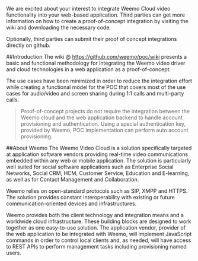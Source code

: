 We are excited about your interest to integrate Weemo Cloud video functionality into your web-based application. Third parties can get more information on how to create a proof-of-concept integration by visiting the wiki and downloading the necessary code.

Optionally, third parties can submit their proof of concept integrations directly on github.

##Introduction
The wiki @ https://github.com/weemo/poc/wiki presents a basic and functional methodology for integrating the Weemo video driver and cloud technologies in a web application as a proof-of-concept.

The use cases have been minimized in order to reduce the integration effort while creating a functional model for the POC that covers most of the use cases for audio/video and screen sharing during 1:1 calls and multi-party calls.

>Proof-of-concept projects do not require the integration between the Weemo cloud and the web application backend to handle account provisioning and authentication. Using a special authentication key, provided by Weemo, POC implementation can perform auto account provisioning.

##About Weemo
The Weemo Video Cloud is a solution specifically targeted at application software vendors providing real-time video communications embedded within any web or mobile application. The solution is particularly well suited for social software applications such as Enterprise Social Networks, Social CRM, HCM, Customer Service, Education and E-learning, as well as for Contact Management and Collaboration.

Weemo relies on open-standard protocols such as SIP, XMPP and HTTPS. The solution provides constant interoperability with existing or future communication-oriented devices and infrastructures.

Weemo provides both the client technology and integration means and a worldwide cloud infrastructure. These building blocks are designed to work together as one easy-to-use solution. The application vendor, provider of the web application to be integrated with Weemo, will implement JavaScript commands in order to control local clients and, as needed, will have access to REST APIs to perform management tasks including provisioning named users.
